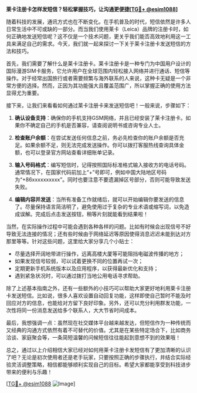 **莱卡注册卡怎样发短信？轻松掌握技巧，让沟通更便捷[[TG💪+ @esim1088](https://t.me/s/esim1088)]**

随着科技的发展，通讯方式也在不断变化。在手机普及的时代，短信依然是许多人日常生活中不可或缺的一部分。而当我们使用莱卡（Leica）品牌的注册卡时，如何正确地发送短信呢？这不仅是一个技术问题，更关乎我们能否高效地利用这一工具来满足自己的需求。今天，我们就一起来探讨一下关于莱卡注册卡发送短信的方法和技巧。

首先，我们需要了解什么是莱卡注册卡。莱卡注册卡是一种专门为中国用户设计的国际漫游SIM卡服务，它允许用户在全球范围内轻松接入网络并进行通话、短信等操作。对于经常出国旅行或者需要频繁与海外联系的人来说，这种卡无疑是一个非常方便的选择。然而，正因为其功能强大且覆盖范围广，所以掌握正确的使用方法显得尤为重要。

接下来，让我们来看看如何通过莱卡注册卡来发送短信吧！一般来说，步骤如下：

1. **确认设备支持**：确保你的手机支持GSM网络，并且已经安装了莱卡注册卡。如果你不确定自己的手机是否兼容，请查阅说明书或咨询专业人士。
   
2. **检查账户余额**：在尝试发送任何信息之前，务必先检查你的账户余额是否充足。如果余额不足，则无法完成发送操作。你可以拨打客服热线查询具体金额，也可以登录官方网站查看详细账单记录。

3. **输入号码格式**：编写短信时，记得按照国际标准格式输入接收方的电话号码。通常情况下，在国家代码前加上“+”号即可，例如中国大陆地区号码为“+86xxxxxxxxxx”。同时也要注意不要遗漏掉区号部分，否则可能导致发送失败。

4. **编辑内容并发送**：当所有准备工作就绪后，就可以开始编辑你要发送的信息了。尽量保持语言简洁明了，避免使用过于复杂的专业术语或缩写词，以免造成误解。完成后点击发送按钮，稍等片刻就能看到结果啦！

当然，在实际操作过程中可能会遇到各种各样的问题。比如有时候会出现信号不好导致无法连接的情况；还有些时候由于网络延迟等原因使得消息迟迟未能到达对方那里等等。针对这些问题，这里给大家分享几个小贴士：

- 尽量选择开阔地带进行操作，远离高楼大厦等可能阻挡电磁波传播的地方；
- 如果发现信号较弱，可以试着更换不同的位置再试一次；
- 定期更新手机系统版本以及应用程序，以获得最新优化和支持；
- 遇到紧急状况时，可以通过拨打当地公用电话寻求帮助。

除了上述基本指南之外，还有一些额外的小技巧可以帮助大家更好地利用莱卡注册卡发送短信。比如说，很多人喜欢设置自动回复功能，这样即使自己暂时不能及时回应对方的信息，也能给对方留下良好印象。另外，还可以充分利用群发功能，一次性将同一份消息发送给多个联系人，大大节省时间成本。

最后，我想强调一点：虽然现在社交媒体平台越来越发达，但短信作为一种传统而又经典的沟通方式依然有着不可替代的价值。尤其是在某些特定场合下，比如商务洽谈、家庭聚会等，一条简短温馨的问候短信往往能起到意想不到的效果哦！

总之，通过以上介绍相信大家已经对如何用莱卡注册卡发短信有了更加清晰的认识了吧？无论是初次使用者还是老手玩家，只要按照正确的步骤执行，并结合实际经验灵活调整策略，相信都能够顺利实现自己的目标。希望大家都能享受到科技进步带来的便利与乐趣！

[[TG💪+ @esim1088](https://t.me/s/esim1088) ![Image](https://i.postimg.cc/4NQfJmqS/Snipaste-2025-05-13-00-14-12.png)]